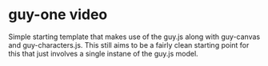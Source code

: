 # guy-one video 

Simple starting template that makes use of the guy.js along with guy-canvas and guy-characters.js. This still aims to be a fairly clean starting point for this that just involves a single instane of the guy.js model.
